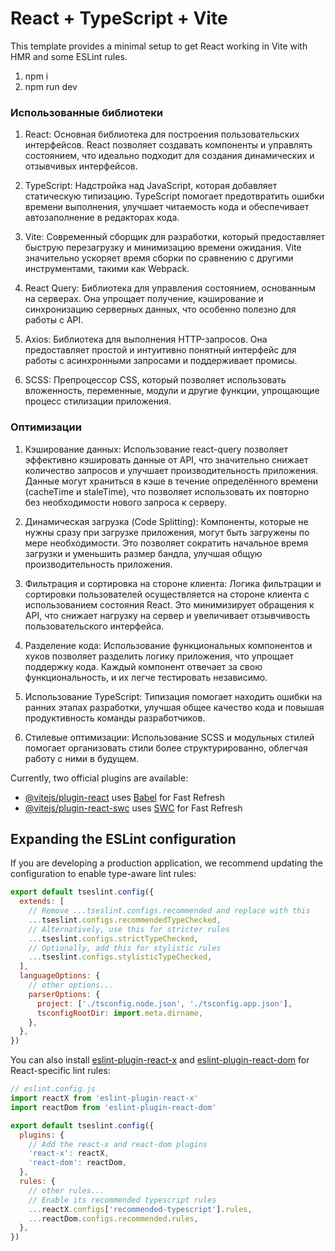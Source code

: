 # React + TypeScript + Vite

This template provides a minimal setup to get React working in Vite with HMR and some ESLint rules.

1. npm i
2. npm run dev


### Использованные библиотеки

1. React: Основная библиотека для построения пользовательских интерфейсов. React позволяет создавать компоненты и управлять состоянием, что идеально подходит для создания динамических и отзывчивых интерфейсов.

2. TypeScript: Надстройка над JavaScript, которая добавляет статическую типизацию. TypeScript помогает предотвратить ошибки времени выполнения, улучшает читаемость кода и обеспечивает автозаполнение в редакторах кода.

3. Vite: Современный сборщик для разработки, который предоставляет быструю перезагрузку и минимизацию времени ожидания. Vite значительно ускоряет время сборки по сравнению с другими инструментами, такими как Webpack.

4. React Query: Библиотека для управления состоянием, основанным на серверах. Она упрощает получение, кэширование и синхронизацию серверных данных, что особенно полезно для работы с API.

5. Axios: Библиотека для выполнения HTTP-запросов. Она предоставляет простой и интуитивно понятный интерфейс для работы с асинхронными запросами и поддерживает промисы.

6. SCSS: Препроцессор CSS, который позволяет использовать вложенность, переменные, модули и другие функции, упрощающие процесс стилизации приложения.

### Оптимизации

1. Кэширование данных: Использование react-query позволяет эффективно кэшировать данные от API, что значительно снижает количество запросов и улучшает производительность приложения. Данные могут храниться в кэше в течение определённого времени (cacheTime и staleTime), что позволяет использовать их повторно без необходимости нового запроса к серверу.

2. Динамическая загрузка (Code Splitting): Компоненты, которые не нужны сразу при загрузке приложения, могут быть загружены по мере необходимости. Это позволяет сократить начальное время загрузки и уменьшить размер бандла, улучшая общую производительность приложения.

3. Фильтрация и сортировка на стороне клиента: Логика фильтрации и сортировки пользователей осуществляется на стороне клиента с использованием состояния React. Это минимизирует обращения к API, что снижает нагрузку на сервер и увеличивает отзывчивость пользовательского интерфейса.

4. Разделение кода: Использование функциональных компонентов и хуков позволяет разделить логику приложения, что упрощает поддержку кода. Каждый компонент отвечает за свою функциональность, и их легче тестировать независимо.

5. Использование TypeScript: Типизация помогает находить ошибки на ранних этапах разработки, улучшая общее качество кода и повышая продуктивность команды разработчиков.

6. Стилевые оптимизации: Использование SCSS и модульных стилей помогает организовать стили более структурированно, облегчая работу с ними в будущем.

Currently, two official plugins are available:

- [@vitejs/plugin-react](https://github.com/vitejs/vite-plugin-react/blob/main/packages/plugin-react/README.md) uses [Babel](https://babeljs.io/) for Fast Refresh
- [@vitejs/plugin-react-swc](https://github.com/vitejs/vite-plugin-react-swc) uses [SWC](https://swc.rs/) for Fast Refresh

## Expanding the ESLint configuration

If you are developing a production application, we recommend updating the configuration to enable type-aware lint rules:

```js
export default tseslint.config({
  extends: [
    // Remove ...tseslint.configs.recommended and replace with this
    ...tseslint.configs.recommendedTypeChecked,
    // Alternatively, use this for stricter rules
    ...tseslint.configs.strictTypeChecked,
    // Optionally, add this for stylistic rules
    ...tseslint.configs.stylisticTypeChecked,
  ],
  languageOptions: {
    // other options...
    parserOptions: {
      project: ['./tsconfig.node.json', './tsconfig.app.json'],
      tsconfigRootDir: import.meta.dirname,
    },
  },
})
```

You can also install [eslint-plugin-react-x](https://github.com/Rel1cx/eslint-react/tree/main/packages/plugins/eslint-plugin-react-x) and [eslint-plugin-react-dom](https://github.com/Rel1cx/eslint-react/tree/main/packages/plugins/eslint-plugin-react-dom) for React-specific lint rules:

```js
// eslint.config.js
import reactX from 'eslint-plugin-react-x'
import reactDom from 'eslint-plugin-react-dom'

export default tseslint.config({
  plugins: {
    // Add the react-x and react-dom plugins
    'react-x': reactX,
    'react-dom': reactDom,
  },
  rules: {
    // other rules...
    // Enable its recommended typescript rules
    ...reactX.configs['recommended-typescript'].rules,
    ...reactDom.configs.recommended.rules,
  },
})
```
